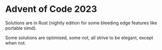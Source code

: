 # Advent of Code 2023

Solutions are in Rust (nightly edition for some bleeding edge features like portable simd).

Some solutions are optimised, some not, all strive to be elegant, except when not.
